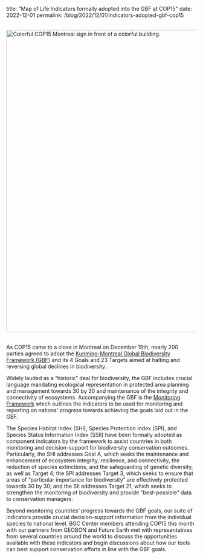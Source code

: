 title: "Map of Life Indicators formally adopted into the GBF at COP15"
date: 2022-12-01
permalink: /blog/2022/12/01/indicators-adopted-gbf-cop15


<br />

<div class="row padded">
    <div class="col-md-12 padded imgWrapper">
        <img class="center-block" alt="Colorful COP15 Montreal sign in front of a colorful building." src="https://mapoflife.github.io/landing/assets/content_static/blog/2022-12-01/cop15-min.png" width="800px" />
    </div>
</div>


<br />

As COP15 came to a close in Montreal on December 19th, nearly 200 parties agreed to adopt the [Kunming-Montreal Global Biodiversity Framework (GBF)](https://www.cbd.int/doc/c/e6d3/cd1d/daf663719a03902a9b116c34/cop-15-l-25-en.pdf) and its 4 Goals and 23 Targets aimed at halting and reversing global declines in biodiversity. 

Widely lauded as a “historic” deal for biodiversity, the GBF includes crucial language mandating ecological representation in protected area planning and management towards 30 by 30 and maintenance of the integrity and connectivity of ecosystems. Accompanying the GBF is the [Monitoring Framework](https://www.cbd.int/doc/c/179e/aecb/592f67904bf07dca7d0971da/cop-15-l-26-en.pdf) which outlines the indicators to be used for monitoring and reporting on nations’ progress towards achieving the goals laid out in the GBF.

The Species Habitat Index (SHI), Species Protection Index (SPI), and Species Status Information Index (SSII) have been formally adopted as component indicators by the framework to assist countries in both monitoring and decision-support for biodiversity conservation outcomes. Particularly, the SHI addresses Goal A, which seeks the maintenance and enhancement of ecosystem integrity, resilience, and connectivity, the reduction of species extinctions, and the safeguarding of genetic diversity, as well as Target 4; the SPI addresses Target 3, which seeks to ensure that areas of “particular importance for biodiversity” are effectively protected towards 30 by 30; and the SII addresses Target 21, which seeks to strengthen the monitoring of biodiversity and provide “best-possible” data to conservation managers. 

Beyond monitoring countries’ progress towards the GBF goals, our suite of indicators provide crucial decision-support information from the individual species to national level. BGC Center members attending COP15 this month with our partners from GEOBON and Future Earth met with representatives from several countries around the world to discuss the opportunities available with these indicators and begin discussions about how our tools can best support conservation efforts in line with the GBF goals. 
